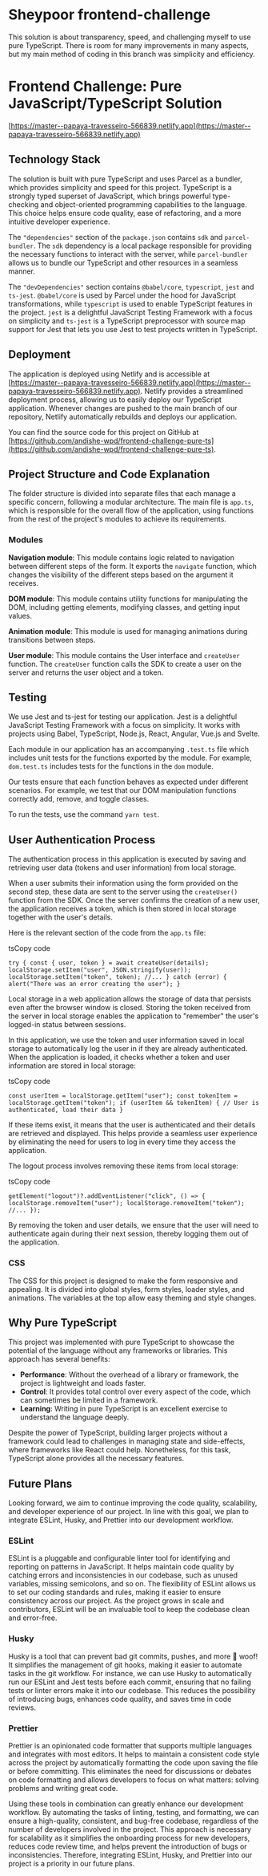 # Sheypoor frontend-challenge

This solution is about transparency, speed, and challenging myself to use pure TypeScript. There is room for many improvements in many aspects, but my main method of coding in this branch was simplicity and efficiency.

# Frontend Challenge: Pure JavaScript/TypeScript Solution

[https://master--papaya-travesseiro-566839.netlify.app](https://master--papaya-travesseiro-566839.netlify.app)

## Technology Stack

The solution is built with pure TypeScript and uses Parcel as a bundler, which provides simplicity and speed for this project. TypeScript is a strongly typed superset of JavaScript, which brings powerful type-checking and object-oriented programming capabilities to the language. This choice helps ensure code quality, ease of refactoring, and a more intuitive developer experience.

The `"dependencies"` section of the `package.json` contains `sdk` and `parcel-bundler`. The `sdk` dependency is a local package responsible for providing the necessary functions to interact with the server, while `parcel-bundler` allows us to bundle our TypeScript and other resources in a seamless manner.

The `"devDependencies"` section contains `@babel/core`, `typescript`, `jest` and `ts-jest`. `@babel/core` is used by Parcel under the hood for JavaScript transformations, while `typescript` is used to enable TypeScript features in the project. `jest` is a delightful JavaScript Testing Framework with a focus on simplicity and `ts-jest` is a TypeScript preprocessor with source map support for Jest that lets you use Jest to test projects written in TypeScript.

## Deployment

The application is deployed using Netlify and is accessible at [https://master--papaya-travesseiro-566839.netlify.app](https://master--papaya-travesseiro-566839.netlify.app). Netlify provides a streamlined deployment process, allowing us to easily deploy our TypeScript application. Whenever changes are pushed to the main branch of our repository, Netlify automatically rebuilds and deploys our application.

You can find the source code for this project on GitHub at [https://github.com/andishe-wpd/frontend-challenge-pure-ts](https://github.com/andishe-wpd/frontend-challenge-pure-ts).

## Project Structure and Code Explanation

The folder structure is divided into separate files that each manage a specific concern, following a modular architecture. The main file is `app.ts`, which is responsible for the overall flow of the application, using functions from the rest of the project's modules to achieve its requirements.

### Modules

**Navigation module**: This module contains logic related to navigation between different steps of the form. It exports the `navigate` function, which changes the visibility of the different steps based on the argument it receives.

**DOM module**: This module contains utility functions for manipulating the DOM, including getting elements, modifying classes, and getting input values.

**Animation module**: This module is used for managing animations during transitions between steps.

**User module**: This module contains the User interface and `createUser` function. The `createUser` function calls the SDK to create a user on the server and returns the user object and a token.

## Testing

We use Jest and ts-jest for testing our application. Jest is a delightful JavaScript Testing Framework with a focus on simplicity. It works with projects using Babel, TypeScript, Node.js, React, Angular, Vue.js and Svelte.

Each module in our application has an accompanying `.test.ts` file which includes unit tests for the functions exported by the module. For example, `dom.test.ts` includes tests for the functions in the `dom` module.

Our tests ensure that each function behaves as expected under different scenarios. For example, we test that our DOM manipulation functions correctly add, remove, and toggle classes.

To run the tests, use the command `yarn test`.

## User Authentication Process

The authentication process in this application is executed by saving and retrieving user data (tokens and user information) from local storage.

When a user submits their information using the form provided on the second step, these data are sent to the server using the `createUser()` function from the SDK. Once the server confirms the creation of a new user, the application receives a token, which is then stored in local storage together with the user's details.

Here is the relevant section of the code from the `app.ts` file:

tsCopy code

`try { const { user, token } = await createUser(details); localStorage.setItem("user", JSON.stringify(user)); localStorage.setItem("token", token); //... } catch (error) { alert("There was an error creating the user"); }`

Local storage in a web application allows the storage of data that persists even after the browser window is closed. Storing the token received from the server in local storage enables the application to "remember" the user's logged-in status between sessions.

In this application, we use the token and user information saved in local storage to automatically log the user in if they are already authenticated. When the application is loaded, it checks whether a token and user information are stored in local storage:

tsCopy code

`const userItem = localStorage.getItem("user"); const tokenItem = localStorage.getItem("token"); if (userItem && tokenItem) { // User is authenticated, load their data }`

If these items exist, it means that the user is authenticated and their details are retrieved and displayed. This helps provide a seamless user experience by eliminating the need for users to log in every time they access the application.

The logout process involves removing these items from local storage:

tsCopy code

`getElement("logout")?.addEventListener("click", () => { localStorage.removeItem("user"); localStorage.removeItem("token"); //... });`

By removing the token and user details, we ensure that the user will need to authenticate again during their next session, thereby logging them out of the application.

### CSS

The CSS for this project is designed to make the form responsive and appealing. It is divided into global styles, form styles, loader styles, and animations. The variables at the top allow easy theming and style changes.

## Why Pure TypeScript

This project was implemented with pure TypeScript to showcase the potential of the language without any frameworks or libraries. This approach has several benefits:

- **Performance**: Without the overhead of a library or framework, the project is lightweight and loads faster.
- **Control**: It provides total control over every aspect of the code, which can sometimes be limited in a framework.
- **Learning**: Writing in pure TypeScript is an excellent exercise to understand the language deeply.

Despite the power of TypeScript, building larger projects without a framework could lead to challenges in managing state and side-effects, where frameworks like React could help. Nonetheless, for this task, TypeScript alone provides all the necessary features.

## Future Plans

Looking forward, we aim to continue improving the code quality, scalability, and developer experience of our project. In line with this goal, we plan to integrate ESLint, Husky, and Prettier into our development workflow.

### ESLint

ESLint is a pluggable and configurable linter tool for identifying and reporting on patterns in JavaScript. It helps maintain code quality by catching errors and inconsistencies in our codebase, such as unused variables, missing semicolons, and so on. The flexibility of ESLint allows us to set our coding standards and rules, making it easier to ensure consistency across our project. As the project grows in scale and contributors, ESLint will be an invaluable tool to keep the codebase clean and error-free.

### Husky

Husky is a tool that can prevent bad git commits, pushes, and more 🐶 woof! It simplifies the management of git hooks, making it easier to automate tasks in the git workflow. For instance, we can use Husky to automatically run our ESLint and Jest tests before each commit, ensuring that no failing tests or linter errors make it into our codebase. This reduces the possibility of introducing bugs, enhances code quality, and saves time in code reviews.

### Prettier

Prettier is an opinionated code formatter that supports multiple languages and integrates with most editors. It helps to maintain a consistent code style across the project by automatically formatting the code upon saving the file or before committing. This eliminates the need for discussions or debates on code formatting and allows developers to focus on what matters: solving problems and writing great code.

Using these tools in combination can greatly enhance our development workflow. By automating the tasks of linting, testing, and formatting, we can ensure a high-quality, consistent, and bug-free codebase, regardless of the number of developers involved in the project. This approach is necessary for scalability as it simplifies the onboarding process for new developers, reduces code review time, and helps prevent the introduction of bugs or inconsistencies. Therefore, integrating ESLint, Husky, and Prettier into our project is a priority in our future plans.
